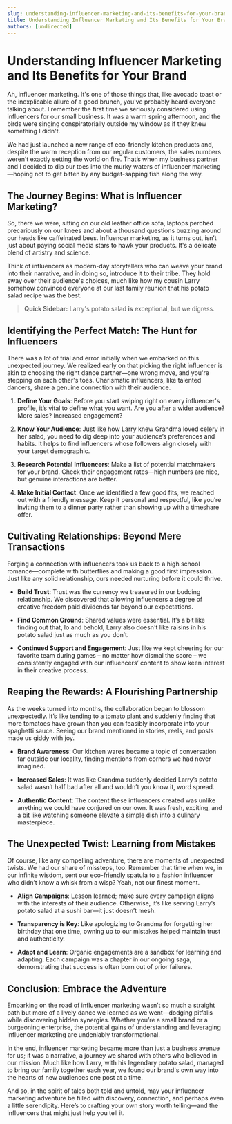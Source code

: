 ```yaml
---
slug: understanding-influencer-marketing-and-its-benefits-for-your-brand
title: Understanding Influencer Marketing and Its Benefits for Your Brand
authors: [undirected]
---
```



# Understanding Influencer Marketing and Its Benefits for Your Brand

Ah, influencer marketing. It's one of those things that, like avocado toast or the inexplicable allure of a good brunch, you've probably heard everyone talking about. I remember the first time we seriously considered using influencers for our small business. It was a warm spring afternoon, and the birds were singing conspiratorially outside my window as if they knew something I didn't. 

We had just launched a new range of eco-friendly kitchen products and, despite the warm reception from our regular customers, the sales numbers weren’t exactly setting the world on fire. That’s when my business partner and I decided to dip our toes into the murky waters of influencer marketing—hoping not to get bitten by any budget-sapping fish along the way.

## The Journey Begins: What is Influencer Marketing?

So, there we were, sitting on our old leather office sofa, laptops perched precariously on our knees and about a thousand questions buzzing around our heads like caffeinated bees. Influencer marketing, as it turns out, isn’t just about paying social media stars to hawk your products. It's a delicate blend of artistry and science.

Think of influencers as modern-day storytellers who can weave your brand into their narrative, and in doing so, introduce it to their tribe. They hold sway over their audience's choices, much like how my cousin Larry somehow convinced everyone at our last family reunion that his potato salad recipe was the best. 

> **Quick Sidebar:** Larry's potato salad **is** exceptional, but we digress.

## Identifying the Perfect Match: The Hunt for Influencers

There was a lot of trial and error initially when we embarked on this unexpected journey. We realized early on that picking the right influencer is akin to choosing the right dance partner—one wrong move, and you're stepping on each other's toes. Charismatic influencers, like talented dancers, share a genuine connection with their audience.

1. **Define Your Goals**: Before you start swiping right on every influencer's profile, it’s vital to define what you want. Are you after a wider audience? More sales? Increased engagement?

2. **Know Your Audience**: Just like how Larry knew Grandma loved celery in her salad, you need to dig deep into your audience’s preferences and habits. It helps to find influencers whose followers align closely with your target demographic.

3. **Research Potential Influencers**: Make a list of potential matchmakers for your brand. Check their engagement rates—high numbers are nice, but genuine interactions are better.

4. **Make Initial Contact**: Once we identified a few good fits, we reached out with a friendly message. Keep it personal and respectful, like you’re inviting them to a dinner party rather than showing up with a timeshare offer.

## Cultivating Relationships: Beyond Mere Transactions

Forging a connection with influencers took us back to a high school romance—complete with butterflies and making a good first impression. Just like any solid relationship, ours needed nurturing before it could thrive.

- **Build Trust**: Trust was the currency we treasured in our budding relationship. We discovered that allowing influencers a degree of creative freedom paid dividends far beyond our expectations.

- **Find Common Ground**: Shared values were essential. It’s a bit like finding out that, lo and behold, Larry also doesn't like raisins in his potato salad just as much as you don’t. 

- **Continued Support and Engagement**: Just like we kept cheering for our favorite team during games – no matter how dismal the score – we consistently engaged with our influencers’ content to show keen interest in their creative process.

## Reaping the Rewards: A Flourishing Partnership

As the weeks turned into months, the collaboration began to blossom unexpectedly. It’s like tending to a tomato plant and suddenly finding that more tomatoes have grown than you can feasibly incorporate into your spaghetti sauce. Seeing our brand mentioned in stories, reels, and posts made us giddy with joy.

- **Brand Awareness**: Our kitchen wares became a topic of conversation far outside our locality, finding mentions from corners we had never imagined.

- **Increased Sales**: It was like Grandma suddenly decided Larry’s potato salad wasn’t half bad after all and wouldn’t you know it, word spread.

- **Authentic Content**: The content these influencers created was unlike anything we could have conjured on our own. It was fresh, exciting, and a bit like watching someone elevate a simple dish into a culinary masterpiece.

## The Unexpected Twist: Learning from Mistakes

Of course, like any compelling adventure, there are moments of unexpected twists. We had our share of missteps, too. Remember that time when we, in our infinite wisdom, sent our eco-friendly spatula to a fashion influencer who didn’t know a whisk from a wisp? Yeah, not our finest moment.

- **Align Campaigns**: Lesson learned; make sure every campaign aligns with the interests of their audience. Otherwise, it’s like serving Larry’s potato salad at a sushi bar—it just doesn’t mesh.

- **Transparency is Key**: Like apologizing to Grandma for forgetting her birthday that one time, owning up to our mistakes helped maintain trust and authenticity.

- **Adapt and Learn**: Organic engagements are a sandbox for learning and adapting. Each campaign was a chapter in our ongoing saga, demonstrating that success is often born out of prior failures.

## Conclusion: Embrace the Adventure

Embarking on the road of influencer marketing wasn’t so much a straight path but more of a lively dance we learned as we went—dodging pitfalls while discovering hidden synergies. Whether you’re a small brand or a burgeoning enterprise, the potential gains of understanding and leveraging influencer marketing are undeniably transformational.

In the end, influencer marketing became more than just a business avenue for us; it was a narrative, a journey we shared with others who believed in our mission. Much like how Larry, with his legendary potato salad, managed to bring our family together each year, we found our brand's own way into the hearts of new audiences one post at a time. 

And so, in the spirit of tales both told and untold, may your influencer marketing adventure be filled with discovery, connection, and perhaps even a little serendipity. Here’s to crafting your own story worth telling—and the influencers that might just help you tell it.